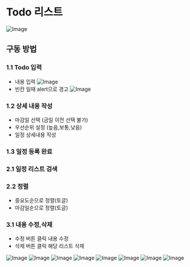 # Todo 리스트
![Image](https://github.com/user-attachments/assets/082c23ae-469e-473a-a11e-83bcb89764d5)
## 구동 방법

### 1.1 Todo 입력
- 내용 입력
![Image](https://github.com/user-attachments/assets/f770904d-59a3-4ab7-aecb-8a93096299ae)
- 빈칸 일때 alert으로 경고
![Image](https://github.com/user-attachments/assets/02c9fa92-4e9c-4b12-b056-1671965c2d6d)
### 1.2 상세 내용 작성
- 마감일 선택 (금일 이전 선택 불가)
- 우선순위 설정 (높음,보통,낮음)
- 일정 상세내용 작성

### 1.3 일정 등록 완료

### 2.1 일정 리스트 검색

### 2.2 정렬
- 중요도순으로 정렬(토글)
- 마감일순으로 정렬(토글)

### 3.1 내용 수정,삭제
- 수정 버튼 클릭 내용 수정
- 삭제 버튼 클릭 해당 리스트 삭제


![Image](https://github.com/user-attachments/assets/8587221d-32ca-49ba-94d2-5a2e2f07d0d0)
![Image](https://github.com/user-attachments/assets/ad6da638-2a53-44dc-bc10-199feb64f774)
![Image](https://github.com/user-attachments/assets/feb4fe43-3a58-4ef5-a295-192291471f37)
![Image](https://github.com/user-attachments/assets/38afbd85-b31f-4942-abb7-f66cddb24339)
![Image](https://github.com/user-attachments/assets/165f05ce-2c3b-42f9-ad6d-e9ff67a60a99)
![Image](https://github.com/user-attachments/assets/1a8e43d6-2a5b-4ddb-80cc-0c2770645cd4)
![Image](https://github.com/user-attachments/assets/efd46cc6-6b62-4842-8dfe-418d990407cf)
![Image](https://github.com/user-attachments/assets/1f029806-2b9e-49c4-9a57-6774ab16f826)
